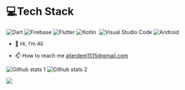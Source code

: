

# 💻Tech Stack
![Dart](https://img.shields.io/badge/dart-%230175C2.svg?style=for-the-badge&logo=dart&logoColor=white) ![Firebase](https://img.shields.io/badge/firebase-%23039BE5.svg?style=for-the-badge&logo=firebase) ![Flutter](https://img.shields.io/badge/Flutter-%2302569B.svg?style=for-the-badge&logo=Flutter&logoColor=white) 
 ![Kotlin](https://img.shields.io/badge/Kotlin-02569B?style=for-the-badge&logo=kotlin&logoColor=white)&nbsp;
![Visual Studio Code](	https://img.shields.io/badge/Visual_Studio_Code-0078D4?style=for-the-badge&logo=visual%20studio%20code&logoColor=white)&nbsp;![Android](https://img.shields.io/badge/Android-3DDC84?style=for-the-badge&logo=android&logoColor=white)&nbsp;





- 👋 Hi, I’m Ali


- 📫 How to reach me alierdem1515@gmail.com

<!---
alierdem06/alierdem06 is a ✨ special ✨ repository because its `README.md` (this file) appears on your GitHub profile.
You can click the Preview link to take a look at your changes.
--->



![Github stats 1](https://github-readme-stats.vercel.app/api?username=alierdem06&show_icons=true&theme=gradient) 
![Github stats 2](https://github-readme-stats.vercel.app/api?username=alierdem06&show_icons=true&theme=radical)

![](https://komarev.com/ghpvc/?username=alierdem06&label=PROFILE+VIEWS)
